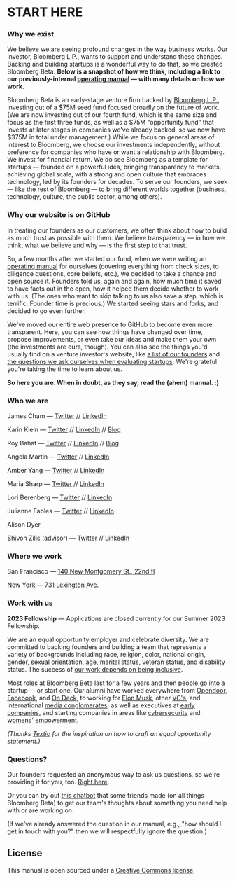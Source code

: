 # START HERE

### Why we exist
We believe we are seeing profound changes in the way business works. Our investor, Bloomberg L.P., wants to support and understand these changes. Backing and building startups is a wonderful way to do that, so we created Bloomberg Beta. **Below is a snapshot of how we think, including a link to our previously-internal [operating manual](https://github.com/Bloomberg-Beta/Manual/blob/main/1%20-%20Manual.md) —  with many details on how we work.**

Bloomberg Beta is an early-stage venture firm backed by [Bloomberg L.P.](https://www.bloomberg.com/company/), investing out of a $75M seed fund focused broadly on the future of work. (We are now investing out of our fourth fund, which is the same size and focus as the first three funds, as well as a $75M “opportunity fund” that invests at later stages in companies we’ve already backed, so we now have $375M in total under management.) While we focus on general areas of interest to Bloomberg, we choose our investments independently, without preference for companies who have or want a relationship with Bloomberg. We invest for financial return. We do see Bloomberg as a template for startups — founded on a powerful idea, bringing transparency to markets, achieving global scale, with a strong and open culture that embraces technology, led by its founders for decades. To serve our founders, we seek — like the rest of Bloomberg — to bring different worlds together (business, technology, culture, the public sector, among others).

### Why our website is on GitHub
In treating our founders as our customers, we often think about how to build as much trust as possible with them. We believe transparency — in how we think, what we believe and why — is the first step to that trust.

So, a few months after we started our fund, when we were writing an [operating manual](https://github.com/Bloomberg-Beta/Manual/blob/main/1%20-%20Manual.md) for ourselves (covering everything from check sizes, to diligence questions, core beliefs, etc.), we decided to take a chance and open source it. Founders told us, again and again, how much time it saved to have facts out in the open, how it helped them decide whether to work with us. (The ones who want to skip talking to us also save a step, which is terrific. Founder time is precious.) We started seeing stars and forks, and decided to go even further.

We've moved our entire web presence to GitHub to become even more transparent. Here, you can see how things have changed over time, propose improvements, or even take our ideas and make them your own (the investments are ours, though). You can also see the things you'd usually find on a venture investor's website, like [a list of our founders](https://github.com/Bloomberg-Beta/Manual/blob/main/2%20-%20In%20our%20portfolio.md) and [the questions we ask ourselves when evaluating startups](https://github.com/Bloomberg-Beta/Manual/blob/main/3%20-%20Criteria%20for%20investing.md). We're grateful you're taking the time to learn about us.

**So here you are. When in doubt, as they say, read the (ahem) manual. :)**

### Who we are

James Cham — [Twitter](https://twitter.com/jamescham) // [LinkedIn](https://www.linkedin.com/in/jcham)

Karin Klein — [Twitter](https://twitter.com/karinklein) // [LinkedIn](https://www.linkedin.com/in/karinklein) // [Blog](https://medium.com/@Karin)

Roy Bahat — [Twitter](https://twitter.com/roybahat) // [LinkedIn](https://www.linkedin.com/in/roybahat) // [Blog](http://also.roybahat.com/)

Angela Martin — [Twitter](https://twitter.com/angkmartin) // [LinkedIn](https://www.linkedin.com/in/martinangela/) 

Amber Yang — [Twitter](https://twitter.com/theamberyang) // [LinkedIn](https://www.linkedin.com/in/amber-yang/)

Maria Sharp — [Twitter](https://twitter.com/maria_d_sharp) // [LinkedIn](https://www.linkedin.com/in/maria-guadalupe-sharp-991966160/)

Lori Berenberg — [Twitter](https://twitter.com/loriberenberg) // [LinkedIn](https://www.linkedin.com/in/loriberenberg/)

Julianne Fables — [Twitter](https://twitter.com/jafables) // [LinkedIn](https://www.linkedin.com/in/juliannefables/)

Alison Dyer

Shivon Zilis (advisor) — [Twitter](https://twitter.com/shivon) // [LinkedIn](https://www.linkedin.com/in/shivonzilis/)

### Where we work
San Francisco — [140 New Montgomery St., 22nd fl](http://goo.gl/49X6hu)

New York — [731 Lexington Ave.](http://goo.gl/tt3m7f)

### Work with us

**2023 Fellowship** — Applications are closed currently for our Summer 2023 Fellowship. 

We are an equal opportunity employer and celebrate diversity. We are committed to backing founders and building a team that represents a variety of backgrounds including race, religion, color, national origin, gender, sexual orientation, age, marital status, veteran status, and disability status. The success of [our work depends on being inclusive](https://github.com/Bloomberg-Beta/Manual/blob/main/1%20-%20Manual.md#inclusion-diversity-equity-and-justice).

Most roles at Bloomberg Beta last for a few years and then people go into a startup -- or start one. Our alumni have worked everywhere from [Opendoor](https://www.linkedin.com/in/danstrickland/), [Facebook](https://www.linkedin.com/in/catherinedong/), and [On Deck](https://www.linkedin.com/in/minnkim/), to working for [Elon Musk](https://www.linkedin.com/in/shivonzilis/), other [VC's](https://www.linkedin.com/in/morganpolotan/), and international [media conglomerates](https://www.linkedin.com/in/valentinazarya/), as well as executives at [early](https://www.linkedin.com/in/harold-e-penson/) [companies](https://www.linkedin.com/in/friederike-reuter/), and starting companies in areas like [cybersecurity](https://www.linkedin.com/in/harleysugarman/) and [womens' empowerment](https://www.linkedin.com/in/shainaconners/). 

*(Thanks [Textio](https://textio.com/blog/how-to-craft-a-sincere-equal-opportunity-employer-statement/28880187459) for the inspiration on how to craft an equal opportunity statement.)*

### Questions?

Our founders requested an anonymous way to ask us questions, so we're providing it for you, too. [Right here](https://docs.google.com/forms/d/1f0onzfI9HbqlqO_YEbgdOPPqhdS-8nYFnGtUcGT792o/viewform?edit_requested=true).  

Or you can try out [this chatbot](https://app.askdewey.co/thisisnotadvice) that some friends made (on all things Bloomberg Beta) to get our team's thoughts about something you need help with or are working on.

(If we've already answered the question in our manual, e.g., "how should I get in touch with you?" then we will respectfully ignore the question.)

## License
This manual is open sourced under a [Creative Commons license](http://creativecommons.org/licenses/by/3.0/deed.en_US).
